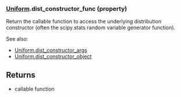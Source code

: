### [Uniform](Uniform.md).dist_constructor_func (property)




Return the callable function to access the underlying distribution
constructor (often the scipy.stats random variable generator function).

See also:

* [Uniform.dist_constructor_args](Uniform.dist_constructor_args.md)
* [Uniform.dist_constructor_object](Uniform.dist_constructor_object.md)

Returns
-------
* callable function

